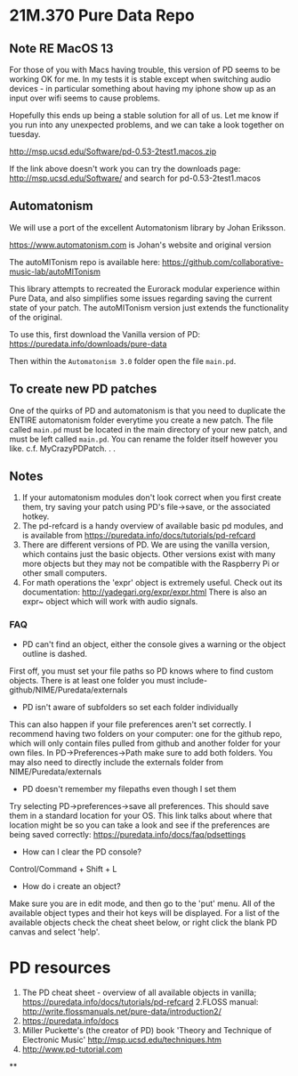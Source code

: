 # 21M.370 Pure Data Repo

## Note RE MacOS 13
For those of you with Macs having trouble, this version of PD seems to be working OK for me. In my tests it is stable except when switching audio devices - in particular something about having my iphone show up as an input over wifi seems to cause problems. 

Hopefully this ends up being a stable solution for all of us. Let me know if you run into any unexpected problems, and we can take a look together on tuesday.

http://msp.ucsd.edu/Software/pd-0.53-2test1.macos.zip

If the link above doesn't work you can try the downloads page:
http://msp.ucsd.edu/Software/
and search for pd-0.53-2test1.macos

## Automatonism

We will use a port of the excellent Automatonism library by Johan Eriksson.

https://www.automatonism.com is Johan's website and original version

The autoMITonism repo is available here: https://github.com/collaborative-music-lab/autoMITonism

This library attempts to recreated the Eurorack modular experience within Pure Data, and also simplifies some issues regarding saving the current state of your patch. The autoMITonism version just extends the functionality of the original.

To use this, first download the Vanilla version of PD:
https://puredata.info/downloads/pure-data

Then within the `Automatonism 3.0` folder open the file `main.pd`.

## To create new PD patches

One of the quirks of PD and automatonism is that you need to duplicate the ENTIRE automatonism folder everytime you create a new patch. The file called `main.pd` must be located in the main directory of your new patch, and must be left called `main.pd`. You can rename the folder itself however you like. c.f. MyCrazyPDPatch. . . 

## Notes
1. If your automatonism modules don't look correct when you first create them, try saving your patch using PD's file->save, or the associated hotkey.
2. The pd-refcard is a handy overview of available basic pd modules, and is available from https://puredata.info/docs/tutorials/pd-refcard
3. There are different versions of PD. We are using the vanilla version, which contains just the basic objects. Other versions exist with many more objects but they may not be compatible with the Raspberry Pi or other small computers.
4. For math operations the 'expr' object is extremely useful. Check out its documentation: http://yadegari.org/expr/expr.html There is also an expr~ object which will work with audio signals.

### FAQ
- PD can't find an object, either the console gives a warning or the object outline is dashed.

First off, you must set your file paths so PD knows where to find custom objects. There is at least one folder you must include- github/NIME/Puredata/externals
- PD isn't aware of subfolders so set each folder individually

This can also happen if your file preferences aren't set correctly. I recommend having two folders on your computer: one for the github repo,  which will only contain files pulled from github and another folder for your own files. In PD->Preferences->Path make sure to add both folders. You may also need to directly include the externals folder from NIME/Puredata/externals

- PD doesn't remember my filepaths even though I set them

Try selecting PD->preferences->save all preferences. This should save them in a standard location for your OS. This link talks about where that location might be so you can take a look and see if the preferences are being saved correctly:
https://puredata.info/docs/faq/pdsettings


- How can I clear the PD console? 

Control/Command + Shift + L

- How do i create an object?

Make sure you are in edit mode, and then go to the 'put' menu. All of the available object types and their hot keys will be displayed. For a list of the available objects check the cheat sheet below, or right click the blank PD canvas and select 'help'.

# PD resources
1. The PD cheat sheet - overview of all available objects in vanilla; https://puredata.info/docs/tutorials/pd-refcard
2.FLOSS manual: http://write.flossmanuals.net/pure-data/introduction2/
3. https://puredata.info/docs
4. Miller Puckette's (the creator of PD) book 'Theory and Technique of Electronic Music' http://msp.ucsd.edu/techniques.htm
5. http://www.pd-tutorial.com

**
